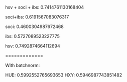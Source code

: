 hsv + soci + ibs: 0.7414761130168404

soci+ibs: 0.6191567083076317

soci: 0.4600304987672468

ibs: 0.5727089523227775

hsv: 0.7492874664112694

=============

With batchnorm:

HUE: 0.5992552765693653
HXY: 0.5946987743851482


